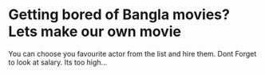 # Getting bored of Bangla movies? Lets make our own movie

You can choose you favourite actor from the list and hire them.
Dont Forget to look at salary. Its too high...
